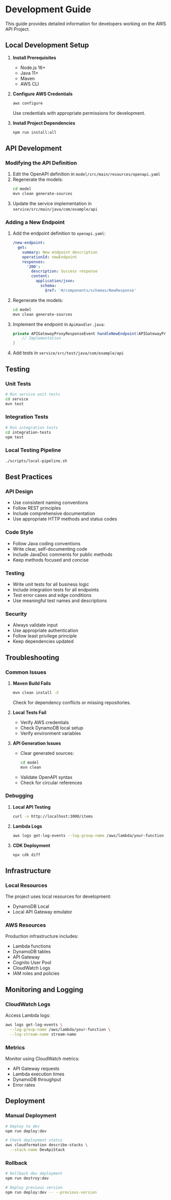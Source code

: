 # Development Guide

This guide provides detailed information for developers working on the AWS API Project.

## Local Development Setup

1. **Install Prerequisites**
   - Node.js 16+
   - Java 11+
   - Maven
   - AWS CLI

2. **Configure AWS Credentials**
   ```bash
   aws configure
   ```
   Use credentials with appropriate permissions for development.

3. **Install Project Dependencies**
   ```bash
   npm run install:all
   ```

## API Development

### Modifying the API Definition

1. Edit the OpenAPI definition in `model/src/main/resources/openapi.yaml`
2. Regenerate the models:
   ```bash
   cd model
   mvn clean generate-sources
   ```
3. Update the service implementation in `service/src/main/java/com/example/api`

### Adding a New Endpoint

1. Add the endpoint definition to `openapi.yaml`:
   ```yaml
   /new-endpoint:
     get:
       summary: New endpoint description
       operationId: newEndpoint
       responses:
         '200':
           description: Success response
           content:
             application/json:
               schema:
                 $ref: '#/components/schemas/NewResponse'
   ```

2. Regenerate the models:
   ```bash
   cd model
   mvn clean generate-sources
   ```

3. Implement the endpoint in `ApiHandler.java`:
   ```java
   private APIGatewayProxyResponseEvent handleNewEndpoint(APIGatewayProxyRequestEvent input) {
       // Implementation
   }
   ```

4. Add tests in `service/src/test/java/com/example/api`

## Testing

### Unit Tests

```bash
# Run service unit tests
cd service
mvn test
```

### Integration Tests

```bash
# Run integration tests
cd integration-tests
npm test
```

### Local Testing Pipeline

```bash
./scripts/local-pipeline.sh
```

## Best Practices

### API Design
- Use consistent naming conventions
- Follow REST principles
- Include comprehensive documentation
- Use appropriate HTTP methods and status codes

### Code Style
- Follow Java coding conventions
- Write clear, self-documenting code
- Include JavaDoc comments for public methods
- Keep methods focused and concise

### Testing
- Write unit tests for all business logic
- Include integration tests for all endpoints
- Test error cases and edge conditions
- Use meaningful test names and descriptions

### Security
- Always validate input
- Use appropriate authentication
- Follow least privilege principle
- Keep dependencies updated

## Troubleshooting

### Common Issues

1. **Maven Build Fails**
   ```bash
   mvn clean install -X
   ```
   Check for dependency conflicts or missing repositories.

2. **Local Tests Fail**
   - Verify AWS credentials
   - Check DynamoDB local setup
   - Verify environment variables

3. **API Generation Issues**
   - Clear generated sources:
     ```bash
     cd model
     mvn clean
     ```
   - Validate OpenAPI syntax
   - Check for circular references

### Debugging

1. **Local API Testing**
   ```bash
   curl -v http://localhost:3000/items
   ```

2. **Lambda Logs**
   ```bash
   aws logs get-log-events --log-group-name /aws/lambda/your-function
   ```

3. **CDK Deployment**
   ```bash
   npx cdk diff
   ```

## Infrastructure

### Local Resources

The project uses local resources for development:
- DynamoDB Local
- Local API Gateway emulator

### AWS Resources

Production infrastructure includes:
- Lambda functions
- DynamoDB tables
- API Gateway
- Cognito User Pool
- CloudWatch Logs
- IAM roles and policies

## Monitoring and Logging

### CloudWatch Logs

Access Lambda logs:
```bash
aws logs get-log-events \
  --log-group-name /aws/lambda/your-function \
  --log-stream-name stream-name
```

### Metrics

Monitor using CloudWatch metrics:
- API Gateway requests
- Lambda execution times
- DynamoDB throughput
- Error rates

## Deployment

### Manual Deployment

```bash
# Deploy to dev
npm run deploy:dev

# Check deployment status
aws cloudformation describe-stacks \
  --stack-name DevApiStack
```

### Rollback

```bash
# Rollback dev deployment
npm run destroy:dev

# Deploy previous version
npm run deploy:dev -- --previous-version
```
